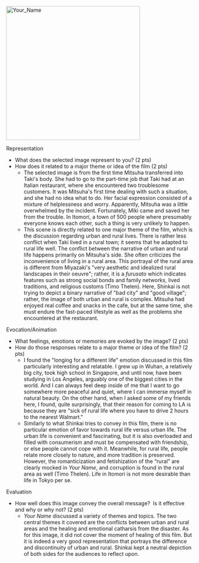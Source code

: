 <img src="Your_Name.jpeg" alt=Your_Name height="360"/>

Representation
-   What does the selected image represent to you? (2 pts)
-   How does it related to a major theme or idea of the film (2 pts)
	- The selected image is from the first time Mitsuha transferred into Taki's body. She had to go to the part-time job that Taki had at an Italian restaurant, where she encountered two troublesome customers. It was Mitsuha's first time dealing with such a situation, and she had no idea what to do. Her facial expression consisted of a mixture of helplessness and worry. Apparently, Mitsuha was a little overwhelmed by the incident. Fortunately, Miki came and saved her from the trouble. In Itomori, a town of 500 people where presumably everyone knows each other, such a thing is very unlikely to happen.
	- This scene is directly related to one major theme of the film, which is the discussion regarding urban and rural lives. There is rather less conflict when Taki lived in a rural town; it seems that he adapted to rural life well. The conflict between the narrative of urban and rural life happens primarily on Mitsuha's side. She often criticizes the inconvenience of living in a rural area. This portrayal of the rural area is different from Miyazaki's "very aesthetic and idealized rural landscapes in their oeuvre"; rather, it is a _furusato_ which indicates features such as strong social bonds and family networks, lived traditions, and religious customs (Timo Thelen). Here, Shinkai is not trying to depict a binary narrative of "bad city" and "good village"; rather, the image of both urban and rural is complex. Mitsuha had enjoyed real coffee and snacks in the cafe, but at the same time, she must endure the fast-paced lifestyle as well as the problems she encountered at the restaurant.

Evocation/Animation
-   What feelings, emotions or memories are evoked by the image? (2 pts)
-   How do those responses relate to a major theme or idea of the film? (2 pts)
	- I found the "longing for a different life" emotion discussed in this film particularly interesting and relatable. I grew up in Wuhan, a relatively big city, took high school in Singapore, and until now, have been studying in Los Angeles, arguably one of the biggest cities in the world. And I can always feel deep inside of me that I want to go somewhere more peaceful and quiet, where I can immerse myself in natural beauty. On the other hand, when I asked some of my friends here, I found, quite surprisingly, that their reason for coming to LA is because they are "sick of rural life where you have to drive 2 hours to the nearest Walmart."
	- Similarly to what Shinkai tries to convey in this film, there is no particular emotion of favor towards rural life versus urban life. The urban life is convenient and fascinating, but it is also overloaded and filled with consumerism and must be compensated with friendship, or else people cannot cope with it. Meanwhile, for rural life, people relate more closely to nature, and more tradition is preserved. However, the romanticization and fetishization of the “rural” are clearly mocked in _Your Name_, and corruption is found in the rural area as well (Timo Thelen). Life in Itomori is not more desirable than life in Tokyo per se.

Evaluation
-   How well does this image convey the overall message?  Is it effective and why or why not? (2 pts)
	- _Your Name_ discussed a variety of themes and topics. The two central themes it covered are the conflicts between urban and rural areas and the healing and emotional catharsis from the disaster. As for this image, it did not cover the moment of healing of this film. But it is indeed a very good representation that portrays the difference and discontinuity of urban and rural. Shinkai kept a neutral depiction of both sides for the audiences to reflect upon.
